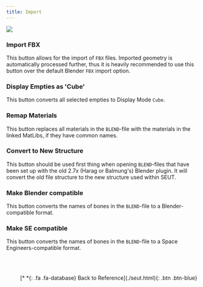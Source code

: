 ```yaml
---
title: Import
---
```

![](/modding-reference/assets/images/reference/seut/import_1.png)

### Import FBX
This button allows for the import of `FBX` files. Imported geometry is automatically processed further, thus it is heavily recommended to use this button over the default Blender `FBX` import option.

### Display Empties as 'Cube'
This button converts all selected empties to Display Mode `Cube`.

### Remap Materials
This button replaces all materials in the `BLEND`-file with the materials in the linked MatLibs, if they have common names.

### Convert to New Structure
This button should be used first thing when opening `BLEND`-files that have been set up with the old 2.7x (Harag or Balmung's) Blender plugin. It will convert the old file structure to the new structure used within SEUT.

### Make Blender compatible
This button converts the names of bones in the `BLEND`-file to a Blender-compatible format.

### Make SE compatible
This button converts the names of bones in the `BLEND`-file to a Space Engineers-compatible format.

<br><br/>

<p style="text-align:right">[*&nbsp;*{: .fa .fa-database} Back to Reference](./seut.html){: .btn .btn-blue}</p>